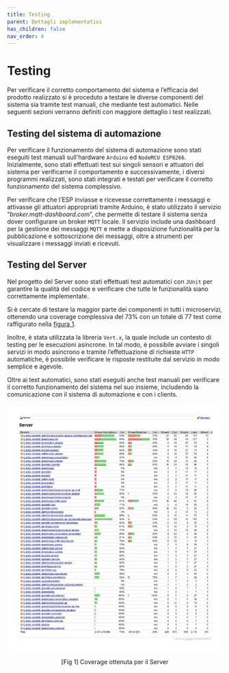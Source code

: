 ```yaml
---
title: Testing
parent: Dettagli implementativi
has_children: false
nav_order: 4
---
```


# Testing

Per verificare il corretto comportamento del sistema e l’efficacia del prodotto realizzato si è proceduto a testare le diverse componenti del sistema sia tramite test manuali, che mediante test automatici. Nelle seguenti sezioni verranno definiti con maggiore dettaglio i test realizzati.

## Testing del sistema di automazione

Per verificare il funzionamento del sistema di automazione sono stati eseguiti test manuali sull'hardware `Arduino` ed `NodeMCU ESP8266`. Inizialmente, sono stati effettuati test sui singoli sensori e attuatori del sistema per verificarne il comportamento e successivamente, i diversi programmi realizzati, sono stati integrati e testati per verificare il corretto funzionamento del sistema complessivo.

Per verificare che l’ESP inviasse e ricevesse correttamente i messaggi e attivasse gli attuatori appropriati tramite Arduino, è stato utilizzato il servizio “*broker.mqtt-dashboard.com*”, che permette di testare il sistema senza dover configurare un broker `MQTT` locale. Il servizio include una dashboard per la gestione dei messaggi `MQTT` e mette a disposizione funzionalità per la pubblicazione e sottoscrizione dei messaggi, oltre a strumenti per visualizzare i messaggi inviati e ricevuti.

## Testing del Server

Nel progetto del Server sono stati effettuati test automatici con `JUnit` per garantire la qualità del codice e verificare che tutte le funzionalità siano correttamente implementate. 

Si è cercate di testare la maggior parte dei componenti in tutti i microservizi, ottenendo una coverage complessiva del 73% con un totale di 77 test come raffigurato nella <a href="#fig1">figura 1</a>.

Inoltre, è stata utilizzata la libreria `Vert.x`, la quale include un contesto di testing per le esecuzioni asincrone. In tal modo, è possibile avviare i singoli servizi in modo asincrono e tramite l’effettuazione di richieste `HTTP` automatiche, è possibile verificare le risposte restituite dal servizio in modo semplice e agevole. 

Oltre ai test automatici, sono stati eseguiti anche test manuali per verificare il corretto funzionamento del sistema nel suo insieme, includendo la comunicazione con il sistema di automazione e con i clients.

<div align="center">
<img src="img/coverage-server.jpg" alt="coverage server" id="fig1">
 <p align="center">[Fig 1] Coverage ottenuta per il Server</p>
</div>

